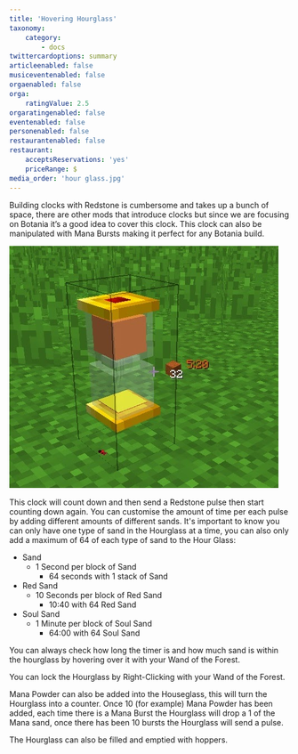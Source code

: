 ```yaml
---
title: 'Hovering Hourglass'
taxonomy:
    category:
        - docs
twittercardoptions: summary
articleenabled: false
musiceventenabled: false
orgaenabled: false
orga:
    ratingValue: 2.5
orgaratingenabled: false
eventenabled: false
personenabled: false
restaurantenabled: false
restaurant:
    acceptsReservations: 'yes'
    priceRange: $
media_order: 'hour glass.jpg'
---
```


Building clocks with Redstone is cumbersome and takes up a bunch of space, there are other mods that introduce clocks but since we are focusing on Botania it’s a good idea to cover this clock. This clock can also be manipulated with Mana Bursts making it perfect for any Botania build.

![](hour%20glass.jpg)

This clock will count down and then send a Redstone pulse then start counting down again. You can customise the amount of time per each pulse by adding different amounts of different sands. It's important to know you can only have one type of sand in the Hourglass at a time, you can also only add a maximum of 64 of each type of sand to the Hour Glass:

* Sand
	* 1 Second per block of Sand
		* 64 seconds with 1 stack of Sand
* Red Sand
	* 10 Seconds per block of Red Sand
		* 10:40 with 64 Red Sand
* Soul Sand
	* 1 Minute per block of Soul Sand
		* 64:00 with 64 Soul Sand

You can always check how long the timer is and how much sand is within the hourglass by hovering over it with your Wand of the Forest.

You can lock the Hourglass by Right-Clicking with your Wand of the Forest.

Mana Powder can also be added into the Houseglass, this will turn the Hourglass into a counter. Once 10 (for example) Mana Powder has been added, each time there is a Mana Burst the Hourglass will drop a 1 of the Mana sand, once there has been 10 bursts the Hourglass will send a pulse.

The Hourglass can also be filled and emptied with hoppers.
